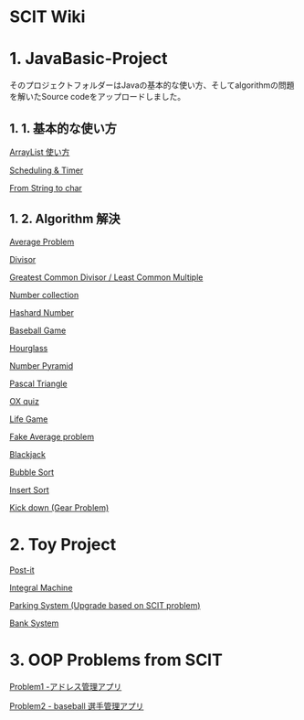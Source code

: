 # SCIT Wiki

# 1. JavaBasic-Project

そのプロジェクトフォルダーはJavaの基本的な使い方、そしてalgorithmの問題を解いたSource codeをアップロードしました。

## 1. 1. 基本的な使い方

[ArrayList 使い方](SCIT%20Wiki%20478a49491fd748c58ab007925b18a5c9/ArrayList%20%E4%BD%BF%E3%81%84%E6%96%B9%205512fa6bfbea45799bb161cb293cf1a1.md)

[Scheduling & Timer](SCIT%20Wiki%20478a49491fd748c58ab007925b18a5c9/Scheduling%20&%20Timer%20d8657b99818c419c8ae5ec091dfce17a.md)

[From String to char](SCIT%20Wiki%20478a49491fd748c58ab007925b18a5c9/From%20String%20to%20char%202c961533f28242bc83693310f32e6945.md)

## 1. 2. Algorithm 解決

[Average Problem](SCIT%20Wiki%20478a49491fd748c58ab007925b18a5c9/Average%20Problem%2039e3a4cc3650434caf0242a0a6def6cd.md)

[Divisor](SCIT%20Wiki%20478a49491fd748c58ab007925b18a5c9/Divisor%2071341608b75c44d390e94d83dc3e6b85.md)

[Greatest Common Divisor / Least Common Multiple](SCIT%20Wiki%20478a49491fd748c58ab007925b18a5c9/Greatest%20Common%20Divisor%20Least%20Common%20Multiple%2063851c7d886b4550ba4c859878796af6.md)

[Number collection](SCIT%20Wiki%20478a49491fd748c58ab007925b18a5c9/Number%20collection%20323b0d19b89b4918a5ae4ba3dd5612f6.md)

[Hashard Number](SCIT%20Wiki%20478a49491fd748c58ab007925b18a5c9/Hashard%20Number%20b38e0db8ca414b20aa6a16d1913d151d.md)

[Baseball Game](SCIT%20Wiki%20478a49491fd748c58ab007925b18a5c9/Baseball%20Game%20d8d0a293c2e645bdb7d8d91df89d10b4.md)

[Hourglass](SCIT%20Wiki%20478a49491fd748c58ab007925b18a5c9/Hourglass%203e0277e112194781994d1b1b4eb1cd1d.md)

[Number Pyramid](SCIT%20Wiki%20478a49491fd748c58ab007925b18a5c9/Number%20Pyramid%200fb7550eb02f44179bd80cf8c6593318.md)

[Pascal Triangle](SCIT%20Wiki%20478a49491fd748c58ab007925b18a5c9/Pascal%20Triangle%20fee4bfd4991049ebbdb48787141fcbf8.md)

[OX quiz](SCIT%20Wiki%20478a49491fd748c58ab007925b18a5c9/OX%20quiz%204ff9a96b10234b208ed1d9a6790aca96.md)

[Life Game](SCIT%20Wiki%20478a49491fd748c58ab007925b18a5c9/Life%20Game%206af3d795d4a74f0092d7f4ddb8d45305.md)

[Fake Average problem](SCIT%20Wiki%20478a49491fd748c58ab007925b18a5c9/Fake%20Average%20problem%209bdbaac78bb8416387d8664c1c713d28.md)

[Blackjack](SCIT%20Wiki%20478a49491fd748c58ab007925b18a5c9/Blackjack%20559a5a7e0e8c43aba1883ea9518cbfb9.md)

[Bubble Sort](SCIT%20Wiki%20478a49491fd748c58ab007925b18a5c9/Bubble%20Sort%204c1df446498441aba66fffdd4a718d6c.md)

[Insert Sort](SCIT%20Wiki%20478a49491fd748c58ab007925b18a5c9/Insert%20Sort%20f08923088f9f4f138a9f348ae6427833.md)

[Kick down (Gear Problem)](SCIT%20Wiki%20478a49491fd748c58ab007925b18a5c9/Kick%20down%20(Gear%20Problem)%204ba1f3f61f97413290abef36a025a004.md)

# 2. Toy Project

[Post-it](SCIT%20Wiki%20478a49491fd748c58ab007925b18a5c9/Post-it%20b5dd84f38b554b6aa273f90207b86db1.md)

[Integral Machine](SCIT%20Wiki%20478a49491fd748c58ab007925b18a5c9/Integral%20Machine%20b41dfd678fd74399b91c4160550e7f9f.md)

[Parking System (Upgrade based on SCIT problem)](SCIT%20Wiki%20478a49491fd748c58ab007925b18a5c9/Parking%20System%20(Upgrade%20based%20on%20SCIT%20problem)%2055d68288d8fc4ab793337f629b2e2266.md)

[Bank System](SCIT%20Wiki%20478a49491fd748c58ab007925b18a5c9/Bank%20System%20640a04da1f9d40bbb32df3ecfbfbb2fc.md)

# 3. OOP Problems from SCIT

[Problem1 -アドレス管理アプリ](SCIT%20Wiki%20478a49491fd748c58ab007925b18a5c9/Problem1%20-%E3%82%A2%E3%83%88%E3%82%99%E3%83%AC%E3%82%B9%E7%AE%A1%E7%90%86%E3%82%A2%E3%83%95%E3%82%9A%E3%83%AA%206d5d539d56304c0fb2ee10f3882a432f.md)

[Problem2  - baseball 選手管理アプリ](SCIT%20Wiki%20478a49491fd748c58ab007925b18a5c9/Problem2%20-%20baseball%20%E9%81%B8%E6%89%8B%E7%AE%A1%E7%90%86%E3%82%A2%E3%83%95%E3%82%9A%E3%83%AA%2035b4865328d846658ef8ba36a437919a.md)